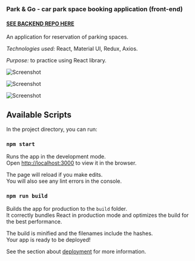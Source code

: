 ### Park & Go - car park space booking application (front-end)
#### [SEE BACKEND REPO HERE](https://github.com/mbrookeswebdev/car-park-space-booking-app-api)
An application for reservation of parking spaces.

*Technologies used:* React, Material UI, Redux, Axios.

*Purpose:* to practice using React library.

![Screenshot](https://github.com/mbrookeswebdev/car-park-space-booking-app/blob/master/1.png)

![Screenshot](https://github.com/mbrookeswebdev/car-park-space-booking-app/blob/master/2.png)

![Screenshot](https://github.com/mbrookeswebdev/car-park-space-booking-app/blob/master/3.png)

## Available Scripts

In the project directory, you can run:

### `npm start`

Runs the app in the development mode.<br />
Open [http://localhost:3000](http://localhost:3000) to view it in the browser.

The page will reload if you make edits.<br />
You will also see any lint errors in the console.

### `npm run build`

Builds the app for production to the `build` folder.<br />
It correctly bundles React in production mode and optimizes the build for the best performance.

The build is minified and the filenames include the hashes.<br />
Your app is ready to be deployed!

See the section about [deployment](https://facebook.github.io/create-react-app/docs/deployment) for more information.
